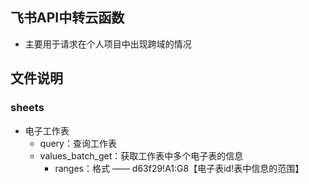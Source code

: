 ## 飞书API中转云函数
- 主要用于请求在个人项目中出现跨域的情况

## 文件说明
### sheets
- 电子工作表
	- query：查询工作表
	- values_batch_get：获取工作表中多个电子表的信息
		- ranges：格式 —— d63f29!A1:G8【电子表id!表中信息的范围】